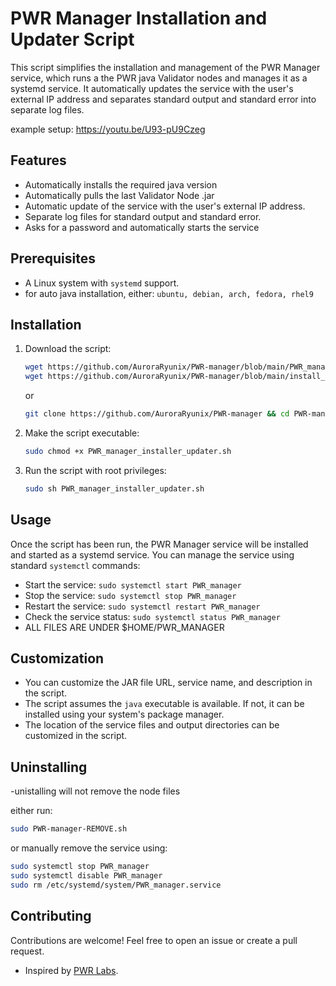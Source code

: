 # PWR Manager Installation and Updater Script

This script simplifies the installation and management of the PWR Manager service, which runs a the PWR java Validator nodes and manages it as a systemd service. It automatically updates the service with the user's external IP address and separates standard output and standard error into separate log files.

example setup:
https://youtu.be/U93-pU9Czeg

## Features

- Automatically installs the required java version
- Automatically pulls the last Validator Node .jar
- Automatic update of the service with the user's external IP address.
- Separate log files for standard output and standard error.
- Asks for a password and automatically starts the service

## Prerequisites

- A Linux system with `systemd` support.
- for auto java installation, either:
  `ubuntu, debian, arch, fedora, rhel9`

## Installation

1. Download the script:

   ```bash
   wget https://github.com/AuroraRyunix/PWR-manager/blob/main/PWR_manager_installer_updater.sh
   wget https://github.com/AuroraRyunix/PWR-manager/blob/main/install_java.sh
   ```
   or
   ```bash
   git clone https://github.com/AuroraRyunix/PWR-manager && cd PWR-manager
   ```
   
3. Make the script executable:

   ```bash
   sudo chmod +x PWR_manager_installer_updater.sh
   ```

4. Run the script with root privileges:

   ```bash
   sudo sh PWR_manager_installer_updater.sh
   ```



## Usage

Once the script has been run, the PWR Manager service will be installed and started as a systemd service. You can manage the service using standard `systemctl` commands:

- Start the service: `sudo systemctl start PWR_manager`
- Stop the service: `sudo systemctl stop PWR_manager`
- Restart the service: `sudo systemctl restart PWR_manager`
- Check the service status: `sudo systemctl status PWR_manager`
- ALL FILES ARE UNDER $HOME/PWR_MANAGER

## Customization

- You can customize the JAR file URL, service name, and description in the script.
- The script assumes the `java` executable is available. If not, it can be installed using your system's package manager.
- The location of the service files and output directories can be customized in the script.

## Uninstalling

-unistalling will not remove the node files

   either run:
   ```bash
   sudo PWR-manager-REMOVE.sh
   ```
   or manually remove the service using:
   ```bash
   sudo systemctl stop PWR_manager
   sudo systemctl disable PWR_manager
   sudo rm /etc/systemd/system/PWR_manager.service
   ```



## Contributing

Contributions are welcome! Feel free to open an issue or create a pull request.


- Inspired by [PWR Labs](https://github.com/pwrlabs).

